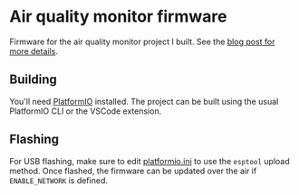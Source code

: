 # Air quality monitor firmware

Firmware for the air quality monitor project I built. See the [blog post for more details](https://blog.jean-francois.im/2021/05/08/building-a-simple-air-quality-monitor/).

## Building

You'll need [PlatformIO](https://platformio.org/) installed. The project can be built using the usual PlatformIO CLI or the VSCode extension.

## Flashing

For USB flashing, make sure to edit [platformio.ini](platformio.ini) to use the `esptool` upload method. Once flashed, the firmware can be updated over the air if `ENABLE_NETWORK` is defined.
